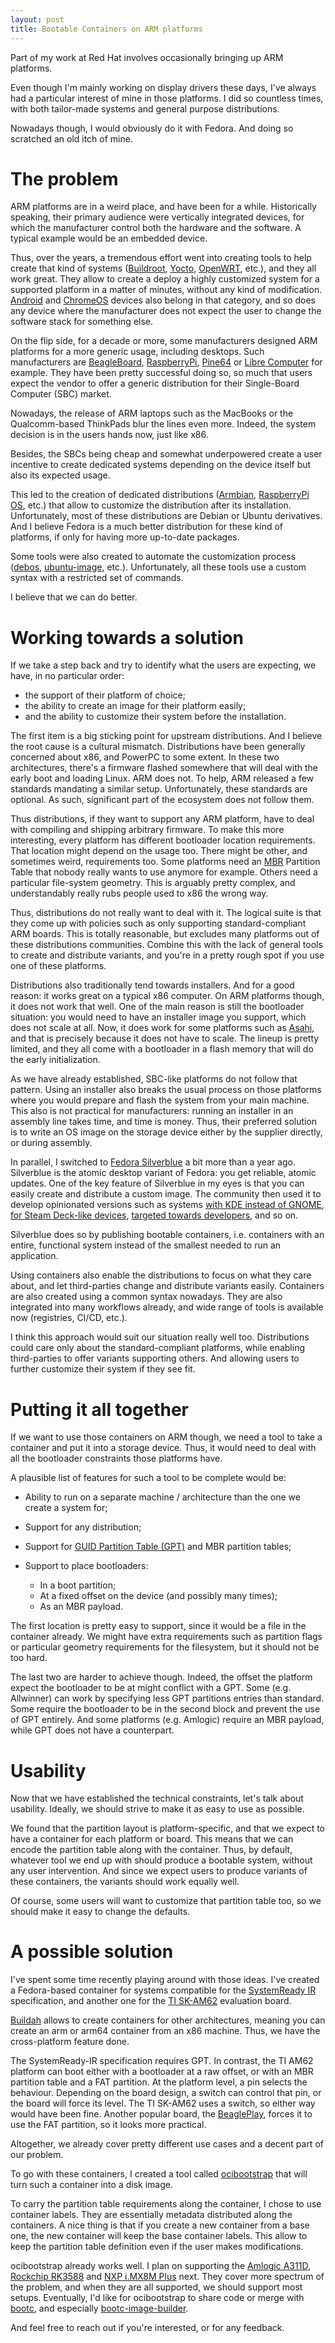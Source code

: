 ```yaml
---
layout: post
title: Bootable Containers on ARM platforms
---
```


Part of my work at Red Hat involves occasionally bringing up ARM platforms.

Even though I'm mainly working on display drivers these days, I've always had a particular interest of mine in those platforms. I did so countless times, with both tailor-made systems and general purpose distributions.

Nowadays though, I would obviously do it with Fedora. And doing so scratched an old itch of mine.

# The problem

ARM platforms are in a weird place, and have been for a while. Historically speaking, their primary audience were vertically integrated devices, for which the manufacturer control both the hardware and the software. A typical example would be an embedded device.

Thus, over the years, a tremendous effort went into creating tools to help create that kind of systems ([Buildroot](https://buildroot.org/), [Yocto](https://www.yoctoproject.org/), [OpenWRT](https://openwrt.org/), etc.), and they all work great. They allow to create a deploy a highly customized system for a supported platform in a matter of minutes, without any kind of modification. [Android](https://www.android.com/) and [ChromeOS](https://www.chromium.org/chromium-os/) devices also belong in that category, and so does any device where the manufacturer does not expect the user to change the software stack for something else.

On the flip side, for a decade or more, some manufacturers designed ARM platforms for a more generic usage, including desktops. Such manufacturers are [BeagleBoard](https://www.beagleboard.org/), [RaspberryPi](https://www.raspberrypi.com/), [Pine64](https://pine64.org/) or [Libre Computer](https://libre.computer/) for example. They have been pretty successful doing so, so much that users expect the vendor to offer a generic distribution for their Single-Board Computer (SBC) market.

Nowadays, the release of ARM laptops such as the MacBooks or the Qualcomm-based ThinkPads blur the lines even more. Indeed, the system decision is in the users hands now, just like x86.

Besides, the SBCs being cheap and somewhat underpowered create a user incentive to create dedicated systems depending on the device itself but also its expected usage.

This led to the creation of dedicated distributions ([Armbian](https://www.armbian.com/), [RaspberryPi OS](https://www.raspberrypi.com/software/), etc.) that allow to customize the distribution after its installation. Unfortunately, most of these distributions are Debian or Ubuntu derivatives. And I believe Fedora is a much better distribution for these kind of platforms, if only for having more up-to-date packages.

Some tools were also created to automate the customization process ([debos](https://github.com/go-debos/debos), [ubuntu-image](https://canonical-subiquity.readthedocs-hosted.com/en/latest/reference/ubuntu-image.html), etc.). Unfortunately, all these tools use a custom syntax with a restricted set of commands.

I believe that we can do better.

# Working towards a solution

If we take a step back and try to identify what the users are expecting, we have, in no particular order:

- the support of their platform of choice;
- the ability to create an image for their platform easily;
- and the ability to customize their system before the installation.

The first item is a big sticking point for upstream distributions. And I believe the root cause is a cultural mismatch. Distributions have been generally concerned about x86, and PowerPC to some extent. In these two architectures, there's a firmware flashed somewhere that will deal with the early boot and loading Linux. ARM does not. To help, ARM released a few standards mandating a similar setup. Unfortunately, these standards are optional. As such, significant part of the ecosystem does not follow them.

Thus distributions, if they want to support any ARM platform, have to deal with compiling and shipping arbitrary firmware. To make this more interesting, every platform has different bootloader location requirements. That location might depend on the usage too. There might be other, and sometimes weird, requirements too. Some platforms need an [MBR](https://en.wikipedia.org/wiki/Master_boot_record) Partition Table that nobody really wants to use anymore for example. Others need a particular file-system geometry. This is arguably pretty complex, and understandably really rubs people used to x86 the wrong way.

Thus, distributions do not really want to deal with it. The logical suite is that they come up with policies such as only supporting standard-compliant ARM boards. This is totally reasonable, but excludes many platforms out of these distributions communities. Combine this with the lack of general tools to create and distribute variants, and you're in a pretty rough spot if you use one of these platforms.

Distributions also traditionally tend towards installers. And for a good reason: it works great on a typical x86 computer. On ARM platforms though, it does not work that well. One of the main reason is still the bootloader situation: you would need to have an installer image you support, which does not scale at all. Now, it does work for some platforms such as [Asahi](https://asahilinux.org/), and that is precisely because it does not have to scale. The lineup is pretty limited, and they all come with a bootloader in a flash memory that will do the early initialization.

As we have already established, SBC-like platforms do not follow that pattern. Using an installer also breaks the usual process on those platforms where you would prepare and flash the system from your main machine. This also is not practical for manufacturers: running an installer in an assembly line takes time, and time is money. Thus, their preferred solution is to write an OS image on the storage device either by the supplier directly, or during assembly.

In parallel, I switched to [Fedora Silverblue](https://fedoraproject.org/fr/atomic-desktops/silverblue/) a bit more than a year ago. Silverblue is the atomic desktop variant of Fedora: you get reliable, atomic updates. One of the key feature of Silverblue in my eyes is that you can easily create and distribute a custom image. The community then used it to develop opinionated versions such as systems [with KDE instead of GNOME](https://fedoraproject.org/atomic-desktops/kinoite/), [for Steam Deck-like devices](https://bazzite.gg/), [targeted towards developers](https://projectbluefin.io/), and so on.

Silverblue does so by publishing bootable containers, i.e. containers with an entire, functional system instead of the smallest needed to run an application.

Using containers also enable the distributions to focus on what they care about, and let third-parties change and distribute variants easily. Containers are also created using a common syntax nowadays. They are also integrated into many workflows already, and wide range of tools is available now (registries, CI/CD, etc.).

I think this approach would suit our situation really well too. Distributions could care only about the standard-compliant platforms, while enabling third-parties to offer variants supporting others. And allowing users to further customize their system if they see fit.

# Putting it all together

If we want to use those containers on ARM though, we need a tool to take a container and put it into a storage device. Thus, it would need to deal with all the bootloader constraints those platforms have.

A plausible list of features for such a tool to be complete would be:

- Ability to run on a separate machine / architecture than the one we create a system for;
- Support for any distribution;
- Support for [GUID Partition Table (GPT)](https://en.wikipedia.org/wiki/GUID_Partition_Table) and MBR partition tables;
- Support to place bootloaders:

  - In a boot partition;
  - At a fixed offset on the device (and possibly many times);
  - As an MBR payload.

The first location is pretty easy to support, since it would be a file in the container already. We might have extra requirements such as partition flags or particular geometry requirements for the filesystem, but it should not be too hard.

The last two are harder to achieve though. Indeed, the offset the platform expect the bootloader to be at might conflict with a GPT. Some (e.g. Allwinner) can work by specifying less GPT partitions entries than standard. Some require the bootloader to be in the second block and prevent the use of GPT entirely. And some platforms (e.g. Amlogic) require an MBR payload, while GPT does not have a counterpart.

# Usability

Now that we have established the technical constraints, let's talk about usability. Ideally, we should strive to make it as easy to use as possible.

We found that the partition layout is platform-specific, and that we expect to have a container for each platform or board. This means that we can encode the partition table along with the container. Thus, by default, whatever tool we end up with should produce a bootable system, without any user intervention. And since we expect users to produce variants of these containers, the variants should work equally well.

Of course, some users will want to customize that partition table too, so we should make it easy to change the defaults.

# A possible solution

I've spent some time recently playing around with those ideas. I've created a Fedora-based container for systems compatible for the [SystemReady IR](https://www.arm.com/architecture/system-architectures/systemready-certification-program/ir) specification, and another one for the [TI SK-AM62](https://www.ti.com/tool/SK-AM62) evaluation board.

[Buildah](https://buildah.io/) allows to create containers for other architectures, meaning you can create an arm or arm64 container from an x86 machine. Thus, we have the cross-platform feature done.

The SystemReady-IR specification requires GPT. In contrast, the TI AM62 platform can boot either with a bootloader at a raw offset, or with an MBR partition table and a FAT partition. At the platform level, a pin selects the behaviour. Depending on the board design, a switch can control that pin, or the board will force its level. The TI SK-AM62 uses a switch, so either way would have been fine. Another popular board, the [BeaglePlay](https://www.beagleboard.org/boards/beagleplay), forces it to use the FAT partition, so it looks more practical.

Altogether, we already cover pretty different use cases and a decent part of our problem.

To go with these containers, I created a tool called [ocibootstrap](https://github.com/mripard/ocibootstrap) that will turn such a container into a disk image.

To carry the partition table requirements along the container, I chose to use container labels. They are essentially metadata distributed along the containers. A nice thing is that if you create a new container from a base one, the new container will keep the base container labels. This allow to keep the partition table definition even if the user makes modifications.

ocibootstrap already works well. I plan on supporting the [Amlogic A311D](https://www.amlogic.com/#Products/407/index.html), [Rockchip RK3588](http://www.rock-chips.com/a/en/products/RK35_Series/2022/0926/1660.html) and [NXP i.MX8M Plus](https://www.nxp.com/products/processors-and-microcontrollers/arm-processors/i-mx-applications-processors/i-mx-8-applications-processors/i-mx-8m-plus-arm-cortex-a53-machine-learning-vision-multimedia-and-industrial-iot:IMX8MPLUS) next. They cover more spectrum of the problem, and when they are all supported, we should support most setups. Eventually, I'd like for ocibootstrap to share code or merge with [bootc](https://github.com/containers/bootc), and especially [bootc-image-builder](https://github.com/osbuild/bootc-image-builder).

And feel free to reach out if you're interested, or for any feedback.
